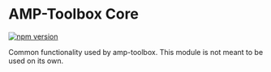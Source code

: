 # AMP-Toolbox Core  

[![npm version](https://badge.fury.io/js/%40ampproject%2Ftoolbox-core.svg)](https://badge.fury.io/js/%40ampproject%2Ftoolbox-core)

Common functionality used by amp-toolbox. This module is not meant to be used on its own.
